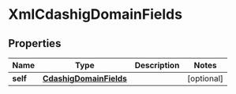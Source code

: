 

# XmlCdashigDomainFields


## Properties

Name | Type | Description | Notes
------------ | ------------- | ------------- | -------------
**self** | [**CdashigDomainFields**](CdashigDomainFields.md) |  |  [optional]




